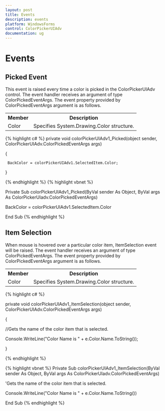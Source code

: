 ```yaml
---
layout: post
title: Events
description: events
platform: WindowsForms
control: ColorPickerUIAdv 
documentation: ug
---
```

# Events

## Picked Event

This event is raised every time a color is picked in the ColorPickerUIAdv control. The event handler receives an argument of type ColorPickedEventArgs. The event property provided by ColorPickedEventArgs argument is as follows.


<table>
<tr>
<th>
 Member</th><th>
Description</th></tr>
<tr>
<td>
Color</td><td>
Specifies System.Drawing.Color structure.</td></tr>
</table>





{% highlight c# %}
private void colorPickerUIAdv1_Picked(object sender, ColorPickerUIAdv.ColorPickedEventArgs args)

{

     BackColor = colorPickerUIAdv1.SelectedItem.Color;

}



{% endhighlight  %}
{% highlight vbnet %}



Private Sub colorPickerUIAdv1_Picked(ByVal sender As Object, ByVal args As ColorPickerUIadv.ColorPickedEventArgs)

BackColor = colorPickerUIAdv1.SelectedItem.Color

 End Sub
{% endhighlight  %}

## Item Selection 

When mouse is hovered over a particular color item, ItemSelection event will be raised. The event handler receives an argument of type ColorPickedEventArgs. The event property provided by ColorPickedEventArgs argument is as follows.

<table>
<tr>
<th>
Member</th><th>
Description</th></tr>
<tr>
<td>
Color</td><td>
Specifies System.Drawing.Color structure.</td></tr>
</table>



{% highlight c# %}


private void colorPickerUIAdv1_ItemSelection(object sender, ColorPickerUIAdv.ColorPickedEventArgs args)

{

//Gets the name of the color item that is selected.     

Console.WriteLine("Color Name is " + e.Color.Name.ToString());  

}



{% endhighlight  %}


{% highlight vbnet %}
Private Sub colorPickerUIAdv1_ItemSelection(ByVal sender As Object, ByVal args As ColorPickerUIadv.ColorPickedEventArgs)

  'Gets the name of the color item that is selected.  

  Console.WriteLine("Color Name is " + e.Color.Name.ToString())

End Sub
{% endhighlight %}